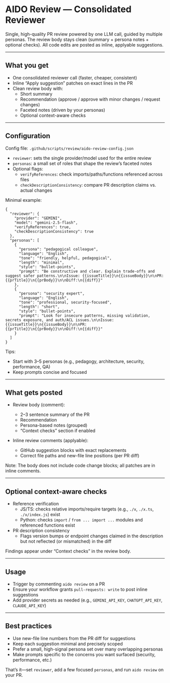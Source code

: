 # AIDO Review — Consolidated Reviewer

Single, high-quality PR review powered by one LLM call, guided by multiple personas. The review body stays clean (summary + persona notes + optional checks). All code edits are posted as inline, applyable suggestions.

---

## What you get

- One consolidated reviewer call (faster, cheaper, consistent)
- Inline “Apply suggestion” patches on exact lines in the PR
- Clean review body with:
  - Short summary
  - Recommendation (approve / approve with minor changes / request changes)
  - Faceted notes (driven by your personas)
  - Optional context-aware checks

---

## Configuration

Config file: `.github/scripts/review/aido-review-config.json`

- `reviewer`: sets the single provider/model used for the entire review
- `personas`: a small set of roles that shape the review’s faceted notes
- Optional flags:
  - `verifyReferences`: check imports/paths/functions referenced across files
  - `checkDescriptionConsistency`: compare PR description claims vs. actual changes

Minimal example:

    {
      "reviewer": {
        "provider": "GEMINI",
        "model": "gemini-2.5-flash",
        "verifyReferences": true,
        "checkDescriptionConsistency": true
      },
      "personas": [
        {
          "persona": "pedagogical colleague",
          "language": "English",
          "tone": "friendly, helpful, pedagogical",
          "length": "minimal",
          "style": "bullet-points",
          "prompt": "Be constructive and clear. Explain trade-offs and suggest safer patterns.\n\nIssue: {{issueTitle}}\n{{issueBody}}\n\nPR: {{prTitle}}\n{{prBody}}\n\nDiff:\n{{diff}}"
        },
        {
          "persona": "security expert",
          "language": "English",
          "tone": "professional, security-focused",
          "length": "short",
          "style": "bullet-points",
          "prompt": "Look for insecure patterns, missing validation, secrets exposure, and auth/ACL issues.\n\nIssue: {{issueTitle}}\n{{issueBody}}\n\nPR: {{prTitle}}\n{{prBody}}\n\nDiff:\n{{diff}}"
        }
      ]
    }

Tips:
- Start with 3–5 personas (e.g., pedagogy, architecture, security, performance, QA)
- Keep prompts concise and focused

---

## What gets posted

- Review body (comment):
  - 2–3 sentence summary of the PR
  - Recommendation
  - Persona-based notes (grouped)
  - “Context checks” section if enabled

- Inline review comments (applyable):
  - GitHub suggestion blocks with exact replacements
  - Correct file paths and new-file line positions (per PR diff)

Note: The body does not include code change blocks; all patches are in inline comments.

---

## Optional context-aware checks

- Reference verification
  - JS/TS: checks relative imports/require targets (e.g., `./x`, `./x.ts`, `./x/index.js`) exist
  - Python: checks `import` / `from ... import ...` modules and referenced functions exist
- PR description consistency
  - Flags version bumps or endpoint changes claimed in the description but not reflected (or mismatched) in the diff

Findings appear under “Context checks” in the review body.

---

## Usage

- Trigger by commenting `aido review` on a PR
- Ensure your workflow grants `pull-requests: write` to post inline suggestions
- Add provider secrets as needed (e.g., `GEMINI_API_KEY`, `CHATGPT_API_KEY`, `CLAUDE_API_KEY`)

---

## Best practices

- Use new-file line numbers from the PR diff for suggestions
- Keep each suggestion minimal and precisely scoped
- Prefer a small, high-signal persona set over many overlapping personas
- Make prompts specific to the concerns you want surfaced (security, performance, etc.)

That’s it—set `reviewer`, add a few focused `personas`, and run `aido review` on your PR.
